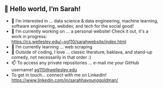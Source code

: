 ## 👋 Hello world, I’m Sarah!
- 👀 I’m interested in ... data science & data engineering, machine learning, software engineering, webdev, and tech for the social good!
- 🔭 I’m currently working on ... a personal website! Check it out, it's a work in progress: https://cs.wellesley.edu/~sg110/sarahwebsite/index.html 
- 🌱 I’m currently learning ... web scraping
- 💞️ Outside of coding, I love ... classic literature, baklava, and stand-up comedy, not necessarily in that order :)
- 📫 To access any private repositories ... e-mail me your GitHub username! sg110@wellesley.edu
- To get in touch... connect with me on LinkedIn! https://www.linkedin.com/in/sarahhayounggoldman/

